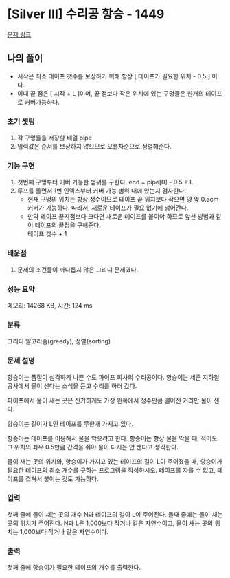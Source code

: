 # [Silver III] 수리공 항승 - 1449 

[문제 링크](https://www.acmicpc.net/problem/1449) 

## 나의 풀이
<ul>
 <li> 시작은 최소 테이프 갯수를 보장하기 위해 항상 [ 테이프가 필요한 위치 - 0.5 ] 이다. </li>
 <li> 이때 끝 점은 [ 시작 + L ]이며, 끝 점보다 작은 위치에 있는 구멍들은 한개의 테이프로 커버가능하다. </li>
</ul> 
  
### 초기 셋팅
<ol>
 <li> 각 구멍들을 저장할 배열 pipe </li>
 <li> 입력값은 순서를 보장하지 않으므로 오름차순으로 정렬해준다. </li>
</ol>

### 기능 구현 
<ol>
 <li> 첫번째 구멍부터 커버 가능한 범위를 구한다. end = pipe[0] - 0.5 + L </li>
 <li> 
  루프를 돌면서 1번 인덱스부터 커버 가능 범위 내에 있는지 검사한다. <br>
  <ul>
   <li> 현재 구멍의 위치는 항상 정수이므로 테이프 끝 위치보다 작으면 양 옆 0.5cm 커버가 가능하다. 따라서, 새로운 테이프가 필요 없기에 넘어간다. </li>
   <li>
    만약 테이프 끝지점보다 크다면 새로운 테이프를 붙여야 하므로 앞선 방법과 같이 테이프의 끝점을 구해준다. <br> 
    테이프 갯수 + 1
   </li>
 </li>
</ol>
	
### 배운점
<ol>
 <li> 문제의 조건들이 까다롭지 않은 그리디 문제였다.	</li>
</ol>


### 성능 요약

메모리: 14268 KB, 시간: 124 ms

### 분류

그리디 알고리즘(greedy), 정렬(sorting)

### 문제 설명

<p>항승이는 품질이 심각하게 나쁜 수도 파이프 회사의 수리공이다. 항승이는 세준 지하철 공사에서 물이 샌다는 소식을 듣고 수리를 하러 갔다.</p>

<p>파이프에서 물이 새는 곳은 신기하게도 가장 왼쪽에서 정수만큼 떨어진 거리만 물이 샌다.</p>

<p>항승이는 길이가 L인 테이프를 무한개 가지고 있다.</p>

<p>항승이는 테이프를 이용해서 물을 막으려고 한다. 항승이는 항상 물을 막을 때, 적어도 그 위치의 좌우 0.5만큼 간격을 줘야 물이 다시는 안 샌다고 생각한다.</p>

<p>물이 새는 곳의 위치와, 항승이가 가지고 있는 테이프의 길이 L이 주어졌을 때, 항승이가 필요한 테이프의 최소 개수를 구하는 프로그램을 작성하시오. 테이프를 자를 수 없고, 테이프를 겹쳐서 붙이는 것도 가능하다.</p>

### 입력 

 <p>첫째 줄에 물이 새는 곳의 개수 N과 테이프의 길이 L이 주어진다. 둘째 줄에는 물이 새는 곳의 위치가 주어진다. N과 L은 1,000보다 작거나 같은 자연수이고, 물이 새는 곳의 위치는 1,000보다 작거나 같은 자연수이다.</p>

### 출력 

 <p>첫째 줄에 항승이가 필요한 테이프의 개수를 출력한다.</p>


